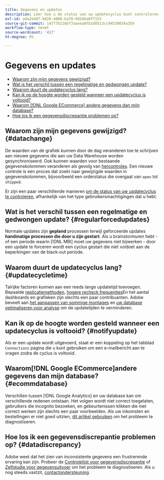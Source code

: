 ```yaml
---
title: Gegevens en updates
description: Leer hoe u de status van uw updatecyclus kunt controleren.
exl-id: a4a2e487-b826-4888-baf0-9d246a8ff153
source-git-commit: 14777b216bf7aaeea0fb2d0513cc94539034a359
workflow-type: tm+mt
source-wordcount: '417'
ht-degree: 0%

---
```


# Gegevens en updates

* [Waarom zijn mijn gegevens gewijzigd?](#datachange)
* [Wat is het verschil tussen een regelmatige en gedwongen update?](#regularforcedupdates)
* [Waarom duurt de updatecyclus lang?](#updatecycletime)
* [Kan ik op de hoogte worden gesteld wanneer een updatecyclus is voltooid?](#notifyupdate)
* [Waarom [!DNL Google ECommerce] andere gegevens dan mijn database?](#ecommdatabase)
* [Hoe los ik een gegevensdiscrepantie problemen op?](#datadiscrepancy)

## Waarom zijn mijn gegevens gewijzigd? {#datachange}

De waarden van de grafiek kunnen door de dag veranderen toe te schrijven aan nieuwe gegevens die aan uw Data Warehouse worden gesynchroniseerd. Ook kunnen waarden voor bestaande gegevenskolommen veranderen als gevolg van [hercontroles](../data-warehouse-mgr/cfg-data-rechecks.md). Een nieuwe controle is een proces dat zoekt naar gewijzigde waarden in gegevenskolommen, bijvoorbeeld een orderstatus die overgaat van `open` tot `shipped`.

Er zijn een paar verschillende manieren [om de status van uw updatecyclus te controleren](../../best-practices/check-update-cycle.md), afhankelijk van het type gebruikersmachtigingen dat u hebt.

## Wat is het verschil tussen een regelmatige en gedwongen update? {#regularforcedupdates}

Normale updates zijn **gepland** processen terwijl geforceerde updates **handmatige processen die door u zijn gestart**. Als u brainstormuren hebt - of een periode waarin [!DNL MBI] moet uw gegevens niet bijwerken - door een update te forceren wordt een cyclus gestart die niet voldoet aan de beperkingen van de black-out periode.

## Waarom duurt de updatecyclus lang? {#updatecycletime}

Talrijke factoren kunnen aan een reeds lange updatetijd toevoegen. Bepaalde [replicatiemethoden](../data-warehouse-mgr/cfg-replication-methods.md), [hogere recheck frequenties](../data-warehouse-mgr/cfg-data-rechecks.md)En het aantal dashboards en grafieken zijn slechts een paar contribuanten. Adobe beveelt aan [het aanpassen van sommige montages](../../best-practices/reduce-update-cycle-time.md) en [uw database optimaliseren voor analyse](../../best-practices/opt-db-analysis.md) om de updatetijden te verminderen.

## Kan ik op de hoogte worden gesteld wanneer een updatecyclus is voltooid? {#notifyupdate}

Als er een update wordt uitgevoerd, staat er een koppeling op het tabblad `Connections` pagina die u kunt gebruiken om een e-mailbericht aan te vragen zodra de cyclus is voltooid.

## Waarom[!DNL Google ECommerce]andere gegevens dan mijn database? {#ecommdatabase}

Verschillen tussen [!DNL Google Analytics] en uw database kan om verschillende redenen ontstaan. Het volgen wordt niet correct toegelaten, gebruikers die incognito bezoeken, en gebeurtenissen klikken die niet correct werken zijn slechts een paar voorbeelden. Als uw inkomsten en bestellingen er niet goed uitzien, [dit artikel gebruiken](https://experienceleague.adobe.com/docs/commerce-knowledge-base/kb/troubleshooting/miscellaneous/diagnosing-google-ecommerce-revenue-discrepancies.html?lang=en) om het probleem te diagnostiseren.

## Hoe los ik een gegevensdiscrepantie problemen op? {#datadiscrepancy}

Adobe weet dat het zien van inconsistente gegevens een frustrerende ervaring kan zijn. Probeer de [Controlelijst voor gegevensdiscrepantie](https://experienceleague.adobe.com/docs/commerce-knowledge-base/kb/troubleshooting/miscellaneous/diagnosing-a-data-discrepancy.html?lang=en) of [Zelfstudie voor gegevensuitvoer](https://experienceleague.adobe.com/docs/commerce-knowledge-base/kb/troubleshooting/miscellaneous/using-data-exports-to-pinpoint-discrepancies.html?lang=en) om het probleem te diagnostiseren. Als u nog steeds vastzit, [contactondersteuning](https://experienceleague.adobe.com/docs/commerce-knowledge-base/kb/troubleshooting/miscellaneous/mbi-service-policies.html?lang=en).
